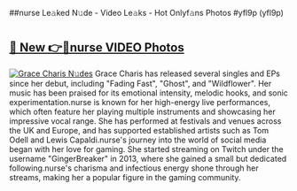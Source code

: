 ##nurse Le𝚊ked N𝚞de - Video Le𝚊ks - Hot Onlyf𝚊ns Photos #yfl9p (yfl9p)

# <h2><a href="https://mediaupload.pro?title=nurse&ref=9FEB">🔗 New 👉🔴nurse VIDEO Photos</a></h2>

[![Grace Charis N𝚞des](https://i.imgur.com/rIISA9y.gif)](https://mediaupload.pro?title=nurse&ref=9FEB)
Grace Charis has released several singles and EPs since her debut, including "Fading Fast", "Ghost", and "Wildflower". Her music has been praised for its emotional intensity, melodic hooks, and sonic experimentation.nurse is known for her high-energy live performances, which often feature her playing multiple instruments and showcasing her impressive vocal range. She has performed at festivals and venues across the UK and Europe, and has supported established artists such as Tom Odell and Lewis Capaldi.nurse's journey into the world of social media began with her love for gaming. She started streaming on Twitch under the username "GingerBreaker" in 2013, where she gained a small but dedicated following.nurse's charisma and infectious energy shone through her streams, making her a popular figure in the gaming community.